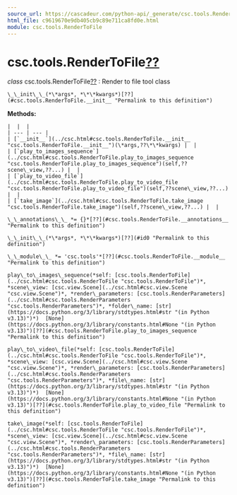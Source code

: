 ```yaml
---
source_url: https://cascadeur.com/python-api/_generate/csc.tools.RenderToFile.html
html_file: c9619670e9db405cb9c89e711ca8fd0e.html
module: csc.tools.RenderToFile
---
```


# csc.tools.RenderToFile[??](#csc-tools-rendertofile "Permalink to this heading")

*class* csc.tools.RenderToFile[??](#csc.tools.RenderToFile "Permalink to this definition")
:   Render to file tool class

    \_\_init\_\_(*\*args*, *\*\*kwargs*)[??](#csc.tools.RenderToFile.__init__ "Permalink to this definition")

    
**Methods:**

    |  |  |
    | --- | --- |
    | [`__init__`](../csc.html#csc.tools.RenderToFile.__init__ "csc.tools.RenderToFile.__init__")(\*args,??\*\*kwargs) |  |
    | [`play_to_images_sequence`](../csc.html#csc.tools.RenderToFile.play_to_images_sequence "csc.tools.RenderToFile.play_to_images_sequence")(self,??scene\_view,??...) |  |
    | [`play_to_video_file`](../csc.html#csc.tools.RenderToFile.play_to_video_file "csc.tools.RenderToFile.play_to_video_file")(self,??scene\_view,??...) |  |
    | [`take_image`](../csc.html#csc.tools.RenderToFile.take_image "csc.tools.RenderToFile.take_image")(self,??scene\_view,??...) |  |

    \_\_annotations\_\_ *= {}*[??](#csc.tools.RenderToFile.__annotations__ "Permalink to this definition")

    \_\_init\_\_(*\*args*, *\*\*kwargs*)[??](#id0 "Permalink to this definition")

    \_\_module\_\_ *= 'csc.tools'*[??](#csc.tools.RenderToFile.__module__ "Permalink to this definition")

    play\_to\_images\_sequence(*self: [csc.tools.RenderToFile](../csc.html#csc.tools.RenderToFile "csc.tools.RenderToFile")*, *scene\_view: [csc.view.Scene](../csc.html#csc.view.Scene "csc.view.Scene")*, *render\_parameters: [csc.tools.RenderParameters](../csc.html#csc.tools.RenderParameters "csc.tools.RenderParameters")*, *folder\_name: [str](https://docs.python.org/3/library/stdtypes.html#str "(in Python v3.13)")*)  [None](https://docs.python.org/3/library/constants.html#None "(in Python v3.13)")[??](#csc.tools.RenderToFile.play_to_images_sequence "Permalink to this definition")

    play\_to\_video\_file(*self: [csc.tools.RenderToFile](../csc.html#csc.tools.RenderToFile "csc.tools.RenderToFile")*, *scene\_view: [csc.view.Scene](../csc.html#csc.view.Scene "csc.view.Scene")*, *render\_parameters: [csc.tools.RenderParameters](../csc.html#csc.tools.RenderParameters "csc.tools.RenderParameters")*, *file\_name: [str](https://docs.python.org/3/library/stdtypes.html#str "(in Python v3.13)")*)  [None](https://docs.python.org/3/library/constants.html#None "(in Python v3.13)")[??](#csc.tools.RenderToFile.play_to_video_file "Permalink to this definition")

    take\_image(*self: [csc.tools.RenderToFile](../csc.html#csc.tools.RenderToFile "csc.tools.RenderToFile")*, *scene\_view: [csc.view.Scene](../csc.html#csc.view.Scene "csc.view.Scene")*, *render\_parameters: [csc.tools.RenderParameters](../csc.html#csc.tools.RenderParameters "csc.tools.RenderParameters")*, *file\_name: [str](https://docs.python.org/3/library/stdtypes.html#str "(in Python v3.13)")*)  [None](https://docs.python.org/3/library/constants.html#None "(in Python v3.13)")[??](#csc.tools.RenderToFile.take_image "Permalink to this definition")